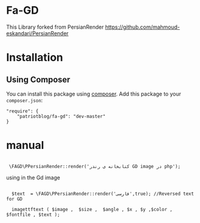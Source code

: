 # Fa-GD
This Library forked from PersianRender 
https://github.com/mahmoud-eskandari/PersianRender


# Installation

## Using Composer

You can install this package using [composer](https://getcomposer.org). Add this package to your `composer.json`:  

```
"require": {
	"patriotblog/fa-gd": "dev-master"
}
```

# manual

```

 \FAGD\PPersianRender::render('کتابخانه ی رندر GD image در php');

```

using in the Gd image
```

  $text  = \FAGD\PPersianRender::render('فارسی',true); //Reversed text for GD
  
  imagettftext ( $image ,  $size ,  $angle , $x , $y ,$color , $fontfile , $text );
  
```

